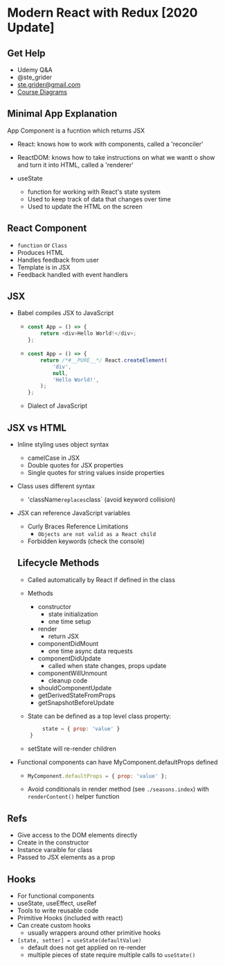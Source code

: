 # Modern React with Redux [2020 Update]

## Get Help

-   Udemy Q&A
-   @ste_grider
-   ste.grider@gmail.com
-   [Course Diagrams](https://github.com/StephenGrider/redux-code)

## Minimal App Explanation

App Component is a fucntion which returns JSX

-   React: knows how to work with components, called a 'reconciler'
-   ReactDOM: knows how to take instructions on what we wantt o show and turn it into HTML, called a 'renderer'

-   useState
    -   function for working with React's state system
    -   Used to keep track of data that changes over time
    -   Used to update the HTML on the screen

## React Component

-   `function` or `Class`
-   Produces HTML
-   Handles feedback from user
-   Template is in JSX
-   Feedback handled with event handlers

## JSX

-   Babel compiles JSX to JavaScript
    -   ```javascript
        const App = () => {
            return <div>Hello World!</div>;
        };
        ```
    -   ```javascript
        const App = () => {
            return /*#__PURE__*/ React.createElement(
                'div',
                null,
                'Hello World!',
            );
        };
        ```
    -   Dialect of JavaScript

## JSX vs HTML

-   Inline styling uses object syntax
    -   camelCase in JSX
    -   Double quotes for JSX properties
    -   Single quotes for string values inside properties
-   Class uses different syntax
    -   'className`replaces`class` (avoid keyword collision)
-   JSX can reference JavaScript variables

    -   Curly Braces Reference Limitations
        -   `Objects are not valid as a React child`
    -   Forbidden keywords (check the console)

    ## Lifecycle Methods

    -   Called automatically by React if defined in the class
    -   Methods

        -   constructor
            -   state initialization
            -   one time setup
        -   render
            -   return JSX
        -   componentDidMount
            -   one time async data requests
        -   componentDidUpdate
            -   called when state changes, props update
        -   componentWillUnmount
            -   cleanup code
        -   shouldComponentUpdate
        -   getDerivedStateFromProps
        -   getSnapshotBeforeUpdate

    -   State can be defined as a top level class property:

    ```javascript class X extends React.Component {
            state = { prop: 'value' }
        }
    ```

    -   setState will re-render children

-   Functional components can have MyComponent.defaultProps defined
    -   ```javascript
        MyComponent.defaultProps = { prop: 'value' };
        ```
    -   Avoid conditionals in render method (see `./seasons.index`) with `renderContent()` helper function

## Refs

-   Give access to the DOM elements directly
-   Create in the constructor
-   Instance varaible for class
-   Passed to JSX elements as a prop

## Hooks

-   For functional components
-   useState, useEffect, useRef
-   Tools to write reusable code
-   Primitive Hooks (included with react)
-   Can create custom hooks
    -   usually wrappers around other primitive hooks
-   `[state, setter] = useState(defaultValue)`
    -   default does not get applied on re-render
    -   multiple pieces of state require multiple calls to `useState()`

